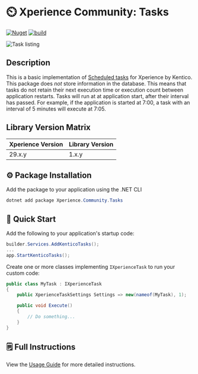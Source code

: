 # ⏲️ Xperience Community: Tasks

[![Nuget](https://img.shields.io/nuget/v/Xperience.Community.Tasks)](https://www.nuget.org/packages/Xperience.Community.Tasks#versions-body-tab)
[![build](https://github.com/kentico-ericd/xperience-community-tasks/actions/workflows/build.yml/badge.svg)](https://github.com/kentico-ericd/xperience-community-tasks/actions/workflows/build.yml)

![Task listing](/images/ui.png)

## Description

This is a basic implementation of [Scheduled tasks](https://docs.kentico.com/13/configuring-xperience/scheduling-tasks) for Xperience by Kentico. This package does _not_ store information in the database. This means that tasks do not retain their next execution time or execution count between application restarts. Tasks will run at at application start, after their interval has passed. For example, if the application is started at 7:00, a task with an interval of 5 minutes will execute at 7:05.

## Library Version Matrix

| Xperience Version | Library Version |
| ----------------- | --------------- |
| 29.x.y            | 1.x.y           |

## :gear: Package Installation

Add the package to your application using the .NET CLI

```powershell
dotnet add package Xperience.Community.Tasks
```

## 🚀 Quick Start

Add the following to your application's startup code:

```cs
builder.Services.AddKenticoTasks();
...
app.StartKenticoTasks();
```

Create one or more classes implementing `IXperienceTask` to run your custom code:

```cs
public class MyTask : IXperienceTask
{
    public XperienceTaskSettings Settings => new(nameof(MyTask), 1);

    public void Execute()
    {
        // Do something...
    }
}
```

## 🗒 Full Instructions

View the [Usage Guide](./docs/Usage-Guide.md) for more detailed instructions.
